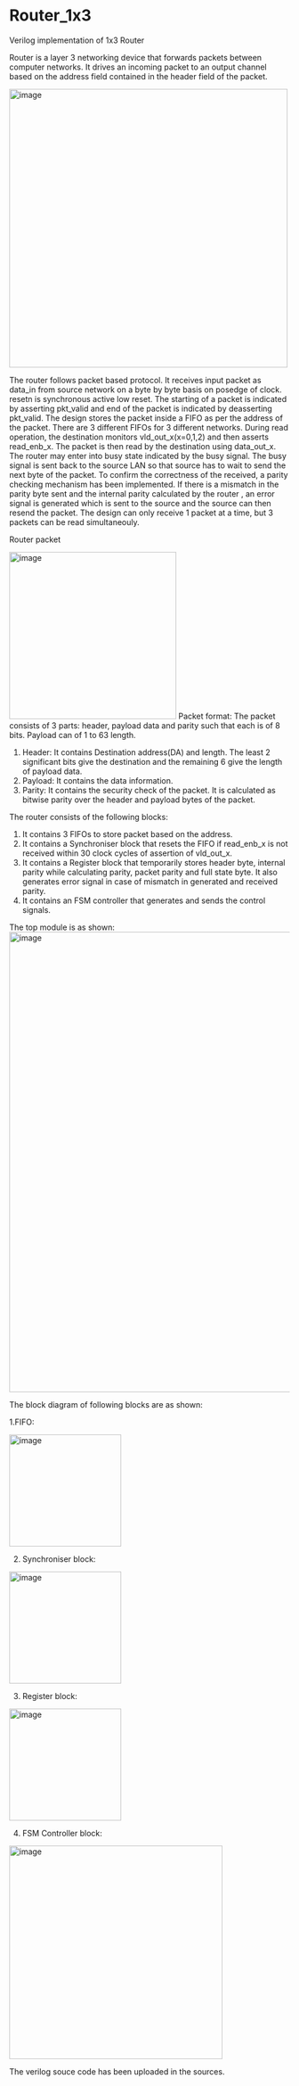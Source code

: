 # Router_1x3
Verilog implementation of 1x3 Router


Router is a layer 3 networking device that forwards packets between computer networks. It drives an incoming packet to an output channel based on the address field contained in the header field of the packet.



<img width="500" alt="image" src="https://user-images.githubusercontent.com/75021962/194210462-d165eec6-eef6-491d-aafb-0b23167ea39a.png">


The router follows packet based protocol. It receives input packet as data_in from source network on a byte by byte basis on posedge of clock. resetn is synchronous active low reset.
The starting of a packet is indicated by asserting pkt_valid and end of the packet is indicated by deasserting pkt_valid. The design stores the packet inside a FIFO as per the address of the packet. There are 3 different FIFOs for 3 different networks.
During read operation, the destination monitors vld_out_x(x=0,1,2) and then asserts read_enb_x. The packet is then read by the destination using data_out_x.
The router may enter into busy state indicated by the busy signal. The busy signal is sent back to the source LAN so that source has to wait to send the next byte of  the packet.
To confirm the correctness of the received, a parity checking mechanism has been implemented. If there is a mismatch in the parity byte sent and the internal parity calculated by the router , an error signal is generated which is sent to the source and the source can then resend the packet.
The design can only  receive 1 packet at a time, but 3 packets can be read simultaneouly.

Router packet

<img width="300" alt="image" src="https://user-images.githubusercontent.com/75021962/194207763-df2df1a2-4154-4064-b570-df48989b2743.png">
 Packet format: The packet consists of 3 parts: header, payload data and parity such that each is of 8 bits. Payload can of 1 to 63 length.
 
1. Header: It contains Destination address(DA) and length. The least 2 significant bits give the destination and the remaining 6 give the length of payload data.
2. Payload: It contains the data information.
3. Parity: It contains the security check of the packet. It is calculated as bitwise parity over the header and payload bytes of the packet.



The router consists of the following blocks:
1. It contains 3 FIFOs to store packet based on the address.
2. It contains a Synchroniser block that resets the FIFO if read_enb_x is not received within 30 clock cycles of assertion of vld_out_x.
3. It contains a Register block that temporarily stores header byte, internal parity while calculating parity, packet parity and full state byte. It also generates error signal in case of mismatch in generated and received parity.
4. It contains an FSM controller that generates and sends the control signals.


The top module is as shown:
  <img width="826" alt="image" src="https://user-images.githubusercontent.com/75021962/194208665-6220ab55-758b-4db7-9eb8-03e2d4b6b3fa.png">
  
  The block diagram of following blocks are as shown:
  

1.FIFO:

<img width="201" alt="image" src="https://user-images.githubusercontent.com/75021962/194210000-c562ae89-0f4f-4287-adf0-0c495a77a919.png">

2. Synchroniser block:
<img width="201" alt="image" src="https://user-images.githubusercontent.com/75021962/194210049-40a9acce-e85d-4617-ab54-014ab0f68af8.png">

3. Register block:
<img width="201" alt="image" src="https://user-images.githubusercontent.com/75021962/194210111-cc5c4e30-503b-402e-ab73-f5d4173982f1.png">

4. FSM Controller block:
<img width="383" alt="image" src="https://user-images.githubusercontent.com/75021962/194210144-d827c83a-b798-4a54-ab8f-8e1bc94df93e.png">

The verilog souce code has been uploaded in the sources.



